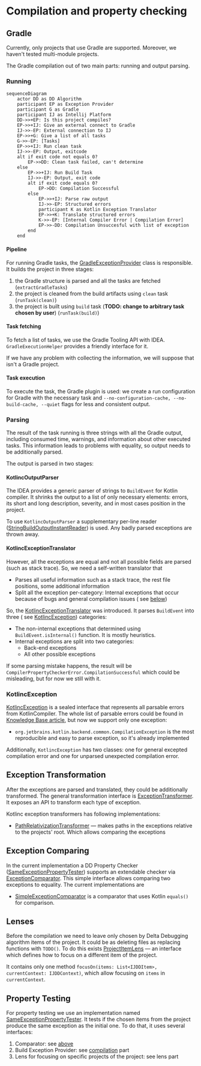# Compilation and property checking

## Gradle

Currently, only projects that use Gradle are supported. Moreover, we haven't tested multi-module projects.

The Gradle compilation out of two main parts: running and output parsing.

### Running

```mermaid
sequenceDiagram
    actor DD as DD Algorithm
    participant EP as Exception Provider
    participant G as Gradle
    participant IJ as Intellij Platform
    DD->>+EP: Is this project compiles?
    EP->>+IJ: Give an external connect to Gradle
    IJ->>-EP: External connection to IJ
    EP->>+G: Give a list of all tasks
    G->>-EP: [Tasks]
    EP->>+IJ: Run clean task
    IJ->>-EP: Output, exitcode
    alt if exit code not equals 0?
        EP->>DD: Clean task failed, can't determine
    else
        EP->>+IJ: Run Build Task
        IJ->>-EP: Output, exit code
        alt if exit code equals 0?
            EP->DD: Compilation Successful
        else
            EP->>+IJ: Parse raw output
            IJ->>-EP: Structured errors
            participant K as Kotlin Exception Translator
            EP->>+K: Translate structured errors
            K->>-EP: [Internal Compiler Error | Compilation Error]
            EP->>-DD: Compilation Unsuccesful with list of exception
        end
    end
```

#### Pipeline

For running Gradle tasks, the [GradleExceptionProvider][build-exception-provider] class is responsible. It builds the
project
in three stages:

1. the Gradle structure is parsed and all the tasks are fetched (`extractGradleTasks`)
2. the project is cleaned from the build artifacts using `clean` task (`runTask(clean)`)
3. the project is built using `build` task (**TODO: change to arbitrary task chosen by user**) (`runTask(build)`)

#### Task fetching

To fetch a list of tasks, we use the Gradle Tooling API with IDEA. `GradleExecutionHelper` provides a friendly interface
for it.

If we have any problem with collecting the information, we will suppose that isn't a Gradle project.

#### Task execution

To execute the task, the Gradle plugin is used: 
we create a run configuration for Gradle with the necessary task
and `--no-configuration-cache, --no-build-cache, --quiet` flags for less and consistent output.

### Parsing

The result of the task running is three strings with all the Gradle output, including consumed time, warnings, and
information about other executed tasks. This information leads to problems with equality, so output needs to be
additionally parsed.

The output is parsed in two stages:

#### KotlincOutputParser

The IDEA provides a generic parser of strings to `BuildEvent` for Kotlin compiler. It shrinks the output to a list of
only necessary elements: errors, its short and long description, severity, and in most cases position in the project.

To use `KotlincOutputParser` a supplementary per-line reader ([StringBuildOutputInstantReader][string-output-reader]) is
used. Any badly parsed exceptions are thrown away.

#### KotlincExceptionTranslator

However, all the exceptions are equal and not all possible fields are parsed (such as stack trace). So, we need a
self-written translator that

* Parses all useful information such as a stack trace, the rest file positions, some additional information
* Split all the exception per-category: Internal exceptions that occur because of bugs and general compilation issues (
  see [below](#kotlincexception))

So, the [KotlincExceptionTranslator][kotlinc-translator] was introduced. It parses `BuildEvent` into three (
see [KotlincException](#kotlincexception)) categories:

* The non-internal exceptions that determined using `BuildEvent.isInternal()` function. It is mostly heuristics.
* Internal exceptions are split into two categories:
    * Back-end exceptions
    * All other possible exceptions

If some parsing mistake happens, the result will be `CompilerPropertyCheckerError.CompilationSuccessful` which could be
misleading, but for now we still with it.

### KotlincException

[KotlincException][kotlinc-exception] is a sealed interface that represents all parsable errors from KotlinCompiler. The
whole list of parsable errors could be found
in [Knowledge Base article](https://youtrack.jetbrains.com/articles/PLAN-A-111/Kotlin-internal-exceptions), but now we
support only one exception:

* `org.jetbrains.kotlin.backend.common.CompilationException` is the most reproducible and easy to parse exception, so
  it's already implemented

Additionally, `KotlincException` has two classes: one for general excepted compilation error and one for unparsed
unexpected compilation error.

## Exception Transformation

After the exceptions are parsed and translated, they could be additionally transformed.
The general transformation interface is [ExceptionTransformer][exception-transformer].
It exposes an API to transform each type of exception.

Kotlinc exception transformers has following implementations:

* [PathRelativizationTransformer][path-relative-transformer] — makes paths in the exceptions relative to the projects'
  root.
  Which allows comparing the exceptions

## Exception Comparing

In the current implementation a DD Property Checker ([SameExceptionPropertyTester][same-exception-checker]) supports an
extendable checker via [ExceptionComparator][exception-comparator].
This simple interface allows comparing two exceptions to equality. 
The current implementations are
* [SimpleExceptionComparator][simple-comparator] is a comparator that uses Kotlin `equals()` for comparison.

## Lenses

Before the compilation we need to leave only chosen by Delta Debugging algorithm items of the project. 
It could be as deleting files as replacing functions with `TODO()`. 
To do this exists [ProjectItemLens][project-item-lens] — 
an interface which defines how to focus on a different item of the project.

It contains only one method `focusOn(items: List<IJDDItem>, currentContext: IJDDContext)`,
which allow focusing on `items` in `currentContext`.

## Property Testing
For property testing we use an implementation named [SameExceptionPropertyTester][same-exception-checker]. 
It tests if the chosen items from the project produce the same exception as the initial one.
To do that, it uses several interfaces:
1. Comparator: see [above](#exception-comparing)
2. Build Exception Provider: see [compilation](#gradle) part
3. Lens for focusing on specific projects of the project: see lens part

[build-exception-provider]: ../project-minimization-plugin/src/main/kotlin/org/plan/research/minimization/plugin/compilation/gradle/GradleBuildExceptionProvider.kt

[string-output-reader]: ../project-minimization-plugin/src/main/kotlin/org/plan/research/minimization/plugin/compilation/gradle/GradleBuildExceptionProvider.kt

[kotlinc-translator]: ../project-minimization-plugin/src/main/kotlin/org/plan/research/minimization/plugin/compilation/exception/KotlincExceptionTranslator.kt

[kotlinc-exception]: ../project-minimization-plugin/src/main/kotlin/org/plan/research/minimization/plugin/compilation/exception/KotlincException.kt

[exception-transformer]: ../project-minimization-plugin/src/main/kotlin/org/plan/research/minimization/plugin/compilation/transformer/ExceptionTransformer.kt

[path-relative-transformer]: ../project-minimization-plugin/src/main/kotlin/org/plan/research/minimization/plugin/compilation/transformer/PathRelativizationTransformer.kt

[same-exception-checker]: ../project-minimization-plugin/src/main/kotlin/org/plan/research/minimization/plugin/algorithm/tester/SameExceptionPropertyTester.kt

[exception-comparator]: ../project-minimization-plugin/src/main/kotlin/org/plan/research/minimization/plugin/compilation/comparator/ExceptionComparator.kt

[simple-comparator]: ../project-minimization-plugin/src/main/kotlin/org/plan/research/minimization/plugin/compilation/comparator/SimpleExceptionComparator.kt

[project-item-lens]: ../project-minimization-plugin/src/main/kotlin/org/plan/research/minimization/plugin/modification/lenses/ProjectItemLens.kt